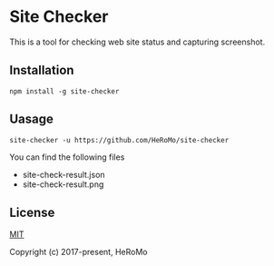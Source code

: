 # Site Checker

This is a tool for checking web site status and capturing screenshot.

## Installation

```
npm install -g site-checker
```

## Uasage

```
site-checker -u https://github.com/HeRoMo/site-checker
```
You can find the following files

- site-check-result.json
- site-check-result.png

## License

[MIT](https://opensource.org/licenses/MIT)

Copyright (c) 2017-present, HeRoMo
